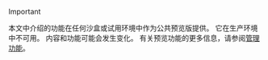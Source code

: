 > [!IMPORTANT]
> 本文中介绍的功能在任何沙盒或试用环境中作为公共预览版提供。 它在生产环境中不可用。 内容和功能可能会发生变化。 有关预览功能的更多信息，请参阅[管理功能](../hr-admin-manage-features.md)。